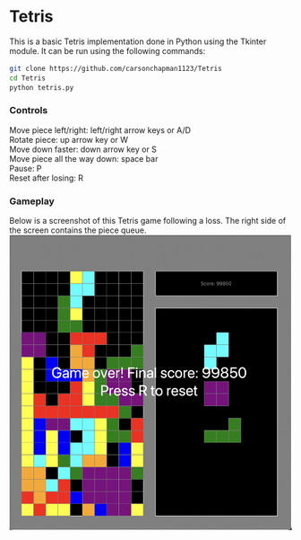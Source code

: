 # Tetris

This is a basic Tetris implementation done in Python using the Tkinter module. It can be run using the following commands:

```bash
git clone https://github.com/carsonchapman1123/Tetris
cd Tetris
python tetris.py
```

### Controls
Move piece left/right: left/right arrow keys or A/D\
Rotate piece: up arrow key or W\
Move down faster: down arrow key or S\
Move piece all the way down: space bar\
Pause: P\
Reset after losing: R


### Gameplay
Below is a screenshot of this Tetris game following a loss. The right side of the screen contains the piece queue.
![Model](https://github.com/carsonchapman1123/Tetris/blob/main/tetris.png)